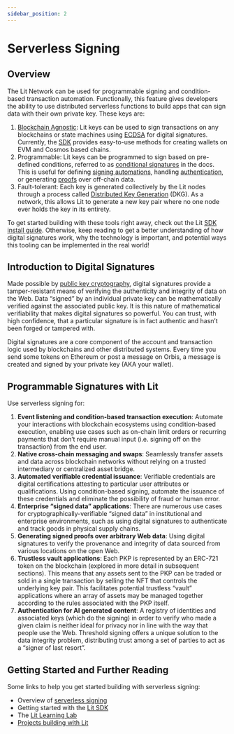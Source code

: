 ```yaml
---
sidebar_position: 2
---
```


# Serverless Signing

## Overview

The Lit Network can be used for programmable signing and condition-based transaction automation. Functionally, this feature gives developers the ability to use distributed serverless functions to build apps that can sign data with their own private key. These keys are:

1. [Blockchain Agnostic](../resources/supported-chains#programmable-key-pairs): Lit keys can be used to sign transactions on any blockchains or state machines using [ECDSA](https://blog.cloudflare.com/ecdsa-the-digital-signature-algorithm-of-a-better-internet/) for digital signatures. Currently, the [SDK](https://github.com/LIT-Protocol/js-sdk/tree/master/packages/pkp-client) provides easy-to-use methods for creating wallets on EVM and Cosmos based chains.
2. Programmable: Lit keys can be programmed to sign based on pre-defined conditions, referred to as [conditional signatures](../sdk/serverless-signing/conditional-signing.md) in the docs. This is useful for defining [signing automations](https://spark.litprotocol.com/automated-portfolio-rebalancing-uniswap/), handling [authentication](../sdk/wallets/auth-methods), or generating [proofs](https://spark.litprotocol.com/authenticity-matters/) over off-chain data.
3. Fault-tolerant: Each key is generated collectively by the Lit nodes through a process called [Distributed Key Generation](https://en.wikipedia.org/wiki/Distributed_key_generation) (DKG). As a network, this allows Lit to generate a new key pair where no one node ever holds the key in its entirety.

To get started building with these tools right away, check out the Lit [SDK install guide](../sdk/serverless-signing/overview.md). Otherwise, keep reading to get a better understanding of how digital signatures work, why the technology is important, and potential ways this tooling can be implemented in the real world!

## Introduction to Digital Signatures

Made possible by [public key cryptography](https://en.wikipedia.org/wiki/Public_key_infrastructure), digital signatures provide a tamper-resistant means of verifying the authenticity and integrity of data on the Web. Data “signed” by an individual private key can be mathematically verified against the associated public key. It is this nature of mathematical verifiability that makes digital signatures so powerful. You can trust, with high confidence, that a particular signature is in fact authentic and hasn’t been forged or tampered with.

Digital signatures are a core component of the account and transaction logic used by blockchains and other distributed systems. Every time you send some tokens on Ethereum or post a message on Orbis, a message is created and signed by your private key (AKA your wallet). 

## Programmable Signatures with Lit

Use serverless signing for:

1. **Event listening and condition-based transaction execution**: Automate your interactions with blockchain ecosystems using condition-based execution, enabling use cases such as on-chain limit orders or recurring payments that don’t require manual input (i.e. signing off on the transaction) from the end user.
2. **Native cross-chain messaging and swaps**: Seamlessly transfer assets and data across blockchain networks without relying on a trusted intermediary or centralized asset bridge.
3. **Automated verifiable credential issuance**: Verifiable credentials are digital certifications attesting to particular user attributes or qualifications. Using condition-based signing, automate the issuance of these credentials and eliminate the possibility of fraud or human error.
4. **Enterprise “signed data” applications**: There are numerous use cases for cryptographically-verifiable “signed data” in institutional and enterprise environments, such as using digital signatures to authenticate and track goods in physical supply chains.
5. **Generating signed proofs over arbitrary Web data**: Using digital signatures to verify the provenance and integrity of data sourced from various locations on the open Web.
6. **Trustless vault applications**: Each PKP is represented by an ERC-721 token on the blockchain (explored in more detail in subsequent sections). This means that any assets sent to the PKP can be traded or sold in a single transaction by selling the NFT that controls the underlying key pair. This facilitates potential trustless “vault” applications where an array of assets may be managed together according to the rules associated with the PKP itself.
7. **Authentication for AI generated content**: A registry of identities and associated keys (which do the signing) in order to verify who made a given claim is neither ideal for privacy nor in line with the way that people use the Web. Threshold signing offers a unique solution to the data integrity problem, distributing trust among a set of parties to act as a “signer of last resort”.

## Getting Started and Further Reading

Some links to help you get started building with serverless signing:

- Overview of [serverless signing](../sdk/serverless-signing/overview.md)
- Getting started with the [Lit SDK](../sdk/installation)
- The [Lit Learning Lab](/learningLab/intro-to-lit/prog-signing)
- [Projects building with Lit](https://github.com/LIT-Protocol/awesome/tree/main#projects-and-integrations)
